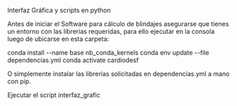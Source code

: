 Interfaz Gráfica y scripts en python

Antes de iniciar el Software para cálculo de blindajes asegurarse que tienes un entorno con las librerias requeridas, para ello
ejecutar en la consola luego de ubicarse en esta carpeta:

conda install --name base nb_conda_kernels
conda env update --file dependencias.yml
conda activate cardiodesf

O simplemente instalar las librerias solicitadas en dependencias.yml a mano con pip.

Ejecutar el script interfaz_grafic
